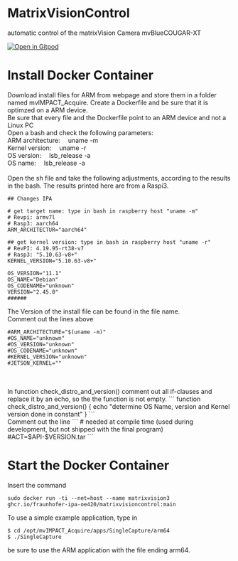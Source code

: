 # MatrixVisionControl
automatic control of the matrixVision Camera mvBlueCOUGAR-XT

[![Open in Gitpod](https://gitpod.io/button/open-in-gitpod.svg)](https://gitpod.io/#https://github.com/Fraunhofer-IPA-OE420/Puryfill)

# Install Docker Container
Download install files for ARM from webpage and store them in a folder named mvIMPACT_Acquire. Create a Dockerfile and be sure that it is optimzed on a ARM device.
<br>
Be sure that every file and the Dockerfile point to an ARM device and not a Linux PC
<br>
Open a bash and check the following parameters:
<br>ARM architecture:   &emsp;uname -m
<br>Kernel version:     &emsp;uname -r
<br>OS version:         &emsp;lsb_release -a
<br>OS name:            &emsp;lsb_release -a
<br>
<br>
Open the sh file and take the following adjustments, according to the results in the bash. The results printed here are from a Raspi3.
```
## Changes IPA

# get target name: type in bash in raspberry host "uname -m"
# Revpi: armv7l
# Rasp3: aarch64
ARM_ARCHITECTUR="aarch64"

## get kernel version: type in bash in raspberry host "uname -r"
# RevPI: 4.19.95-rt38-v7
# Rasp3: "5.10.63-v8+"
KERNEL_VERSION="5.10.63-v8+"

OS_VERSION="11.1"
OS_NAME="Debian"
OS_CODENAME="unknown"
VERSION="2.45.0"
######
```
The Version of the install file can be found in the file name.
<br>Comment out the lines above
```
#ARM_ARCHITECTURE="$(uname -m)" 
#OS_NAME="unknown"
#OS_VERSION="unknown"
#OS_CODENAME="unknown"
#KERNEL_VERSION="unknown"
#JETSON_KERNEL=""
```
<br>
<br>
In function check_distro_and_version() comment out all if-clauses and replace it by an echo, so the the function is not empty.
```
function check_distro_and_version()
{
  echo "determine OS Name, version and Kernel version done in constant"
}
```
<br>
Comment out the line
```
# needed at compile time (used during development, but not shipped with the final program)
#ACT=$API-$VERSION.tar
```

# Start the Docker Container
Insert the command
```
sudo docker run -ti --net=host --name matrixvision3 ghcr.io/fraunhofer-ipa-oe420/matrixvisioncontrol:main
```
To use a simple example application, type in
```
$ cd /opt/mvIMPACT_Acquire/apps/SingleCapture/arm64
$ ./SingleCapture
```
be sure to use the ARM application with the file ending arm64.
